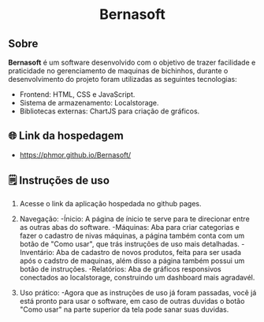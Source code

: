 <h1 align="center">Bernasoft</h1>

## Sobre
**Bernasoft** é um software desenvolvido com o objetivo de trazer facilidade e praticidade no gerenciamento de maquinas de bichinhos, durante o desenvolvimento do projeto foram utilizadas as seguintes tecnologias:
- Frontend: HTML, CSS e JavaScript.
- Sistema de armazenamento: Localstorage.
- Bibliotecas externas: ChartJS para criação de gráficos.

## 🌐 Link da hospedagem
  - https://phmor.github.io/Bernasoft/

## 🗒️ Instruções de uso
1. Acesse o link da aplicação hospedada no github pages.
     
2. Navegação:
-Ínicio: A página de ínicio te serve para te direcionar entre as outras abas do software.
-Máquinas: Aba para criar categorias e fazer o cadastro de nivas máquinas, a página também conta com um botão de "Como usar", que trás instruções de uso mais detalhadas.
-Inventário: Aba de cadastro de novos produtos, feita para ser usada após o cadstro de maquinas, além disso a página também possui um botão de instruções.
-Relatórios: Aba de gráficos responsivos conectados ao localstorage, construindo um dashboard mais agradavél.

3. Uso prático:
-Agora que as instruções de uso já foram passadas, você já está pronto para usar o software, em caso de outras duvidas o botão "Como usar" na parte superior da tela pode sanar suas duvidas.
